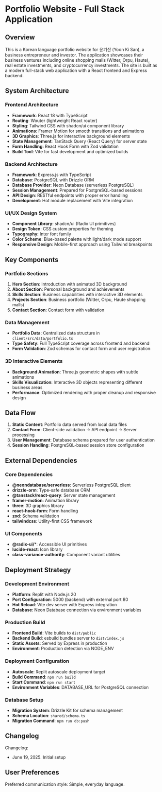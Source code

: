 # Portfolio Website - Full Stack Application

## Overview

This is a Korean language portfolio website for 윤기산 (Yoon Ki San), a business entrepreneur and investor. The application showcases their business ventures including online shopping malls (Witter, Orpu, Haute), real estate investments, and cryptocurrency investments. The site is built as a modern full-stack web application with a React frontend and Express backend.

## System Architecture

### Frontend Architecture
- **Framework**: React 18 with TypeScript
- **Routing**: Wouter (lightweight React router)
- **Styling**: Tailwind CSS with shadcn/ui component library
- **Animations**: Framer Motion for smooth transitions and animations
- **3D Graphics**: Three.js for interactive background elements
- **State Management**: TanStack Query (React Query) for server state
- **Form Handling**: React Hook Form with Zod validation
- **Build Tool**: Vite for fast development and optimized builds

### Backend Architecture
- **Framework**: Express.js with TypeScript
- **Database**: PostgreSQL with Drizzle ORM
- **Database Provider**: Neon Database (serverless PostgreSQL)
- **Session Management**: Prepared for PostgreSQL-based sessions
- **API Design**: RESTful endpoints with proper error handling
- **Development**: Hot module replacement with Vite integration

### UI/UX Design System
- **Component Library**: shadcn/ui (Radix UI primitives)
- **Design Token**: CSS custom properties for theming
- **Typography**: Inter font family
- **Color Scheme**: Blue-based palette with light/dark mode support
- **Responsive Design**: Mobile-first approach using Tailwind breakpoints

## Key Components

### Portfolio Sections
1. **Hero Section**: Introduction with animated 3D background
2. **About Section**: Personal background and achievements
3. **Skills Section**: Business capabilities with interactive 3D elements
4. **Projects Section**: Business portfolio (Witter, Orpu, Haute shopping malls)
5. **Contact Section**: Contact form with validation

### Data Management
- **Portfolio Data**: Centralized data structure in `client/src/data/portfolio.ts`
- **Type Safety**: Full TypeScript coverage across frontend and backend
- **Form Validation**: Zod schemas for contact form and user registration

### 3D Interactive Elements
- **Background Animation**: Three.js geometric shapes with subtle animations
- **Skills Visualization**: Interactive 3D objects representing different business areas
- **Performance**: Optimized rendering with proper cleanup and responsive design

## Data Flow

1. **Static Content**: Portfolio data served from local data files
2. **Contact Form**: Client-side validation → API endpoint → Server processing
3. **User Management**: Database schema prepared for user authentication
4. **Session Handling**: PostgreSQL-based session store configuration

## External Dependencies

### Core Dependencies
- **@neondatabase/serverless**: Serverless PostgreSQL client
- **drizzle-orm**: Type-safe database ORM
- **@tanstack/react-query**: Server state management
- **framer-motion**: Animation library
- **three**: 3D graphics library
- **react-hook-form**: Form handling
- **zod**: Schema validation
- **tailwindcss**: Utility-first CSS framework

### UI Components
- **@radix-ui/***: Accessible UI primitives
- **lucide-react**: Icon library
- **class-variance-authority**: Component variant utilities

## Deployment Strategy

### Development Environment
- **Platform**: Replit with Node.js 20
- **Port Configuration**: 5000 (backend) with external port 80
- **Hot Reload**: Vite dev server with Express integration
- **Database**: Neon Database connection via environment variables

### Production Build
- **Frontend Build**: Vite builds to `dist/public`
- **Backend Build**: esbuild bundles server to `dist/index.js`
- **Static Assets**: Served by Express in production
- **Environment**: Production detection via NODE_ENV

### Deployment Configuration
- **Autoscale**: Replit autoscale deployment target
- **Build Command**: `npm run build`
- **Start Command**: `npm run start`
- **Environment Variables**: DATABASE_URL for PostgreSQL connection

### Database Setup
- **Migration System**: Drizzle Kit for schema management
- **Schema Location**: `shared/schema.ts`
- **Migration Command**: `npm run db:push`

## Changelog

Changelog:
- June 19, 2025. Initial setup

## User Preferences

Preferred communication style: Simple, everyday language.